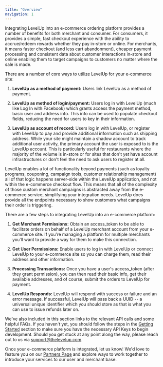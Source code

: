 ```yaml
---
title: "Overview"
navigation: 1
---
```

Integrating LevelUp into an e-commerce ordering platform provides a number of benefits for both merchant and consumer. For consumers, it provides a simple, fast checkout experience with the ability to accrue/redeem rewards whether they pay in-store or online. For merchants, it means faster checkout (and less cart abandonment), cheaper payment processing and consistent data about customer interactions in-store and online enabling them to target campaigns to customers no matter where the sale is made.

There are a number of core ways to utilize LevelUp for your e-commerce site:

1. **LevelUp as a method of payment:** Users link LevelUp as a method of payment.

2. **LevelUp as method of login/payment:** Users log in with LevelUp (much like Log In with Facebook) which grants access the payment method, basic user and address info. This info can be used to populate checkout fields, reducing the need for users to key in their information.

3. **LevelUp as account of record:** Users log in with LevelUp, or register with LevelUp to pay and provide additional information such as shipping address. While your site might maintain a shadow account to track additional user activity, the primary account the user is exposed to is the LevelUp account. This is particularly useful for restaurants where the majority of the volume is in-store or for sites that don't yet have account infrastructures or don't feel the need to ask users to register at all.

LevelUp enables a lot of functionality beyond payments (such as loyalty programs, couponing, campaign tools, customer relationship management) all of that logic happens server-side within the LevelUp application, and not within the e-commerce checkout flow. This means that all of the complexity of those custom merchant campaigns is abstracted away from the e-commerce service, simplifying your integration needs. LevelUp does provide all the endpoints necessary to show customers what campaigns their order is triggering.

There are a few steps to integrating LevelUp into an e-commerce platform:

1. **Get Merchant Permissions:** Obtain an access_token to be able to facilitate orders on behalf of a LevelUp merchant account from your e-commerce site. If you're managing a platform for multiple merchants you'll want to provide a way for them to make this connection.

2. **Get User Permissions:** Enable users to log in with LevelUp or connect LevelUp to your e-commerce site so you can charge them, read their address and other information.

3. **Processing Transactions:** Once you have a user's access_token (after they grant permission), you can then read their basic info, get their available addresses, and of course, submit the orders to LevelUp for payment.

4. **LevelUp Responds:** LevelUp will respond with success or failure and an error message. If successful, LevelUp will pass back a UUID -- a universal unique identifier which you should store as that is what you can use to issue refunds later on.

We've also included in this section links to the relevant API calls and some helpful FAQs. If you haven't yet, you should follow the steps in the [Getting Started](/) section to make sure you have the necessary API Keys to begin development. Should you get stuck at any point along the way, please reach out to us via [support@thelevelup.com](mailto:support@thelevelup.com).

Once your e-commerce platform is integrated, let us know! We'd love to feature you on our [Partners Page](https://www.thelevelup.com/pos-partners) and explore ways to work together to introduce your services to our user and merchant base.